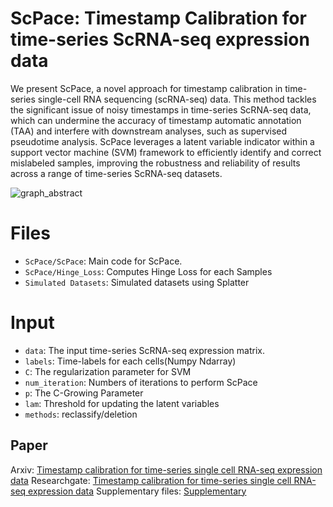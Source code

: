 # ScPace: Timestamp Calibration for time-series ScRNA-seq expression data

We present ScPace, a novel approach for timestamp calibration in time-series single-cell RNA sequencing (scRNA-seq) data. This method tackles the significant issue of noisy timestamps in time-series ScRNA-seq data, which can undermine the accuracy of timestamp automatic annotation (TAA) and interfere with downstream analyses, such as supervised pseudotime analysis. ScPace leverages a latent variable indicator within a support vector machine (SVM) framework to efficiently identify and correct mislabeled samples, improving the robustness and reliability of results across a range of time-series ScRNA-seq datasets.

![graph_abstract](https://github.com/user-attachments/assets/bf96babc-f313-4e26-a036-66eff6f1c62c)
# Files
- `ScPace/ScPace`: Main code for ScPace.
- `ScPace/Hinge_Loss`: Computes Hinge Loss for each Samples
- `Simulated Datasets`: Simulated datasets using Splatter


# Input

- `data`: The input time-series ScRNA-seq expression matrix.
- `labels`: Time-labels for each cells(Numpy Ndarray)
- `C`: The regularization parameter for SVM
- `num_iteration`: Numbers of iterations to perform ScPace
- `p`: The C-Growing Parameter
- `lam`: Threshold for updating the latent variables
- `methods`: reclassify/deletion

## Paper
Arxiv: [Timestamp calibration for time-series single cell RNA-seq expression data](https://arxiv.org/abs/2412.03027)
Researchgate: [Timestamp calibration for time-series single cell RNA-seq expression data]([https://arxiv.org/abs/2412.03027](https://www.researchgate.net/publication/386426329_Timestamp_calibration_for_time-series_single_cell_RNA-seq_expression_data))
Supplementary files: [Supplementary](https://www.researchgate.net/publication/389051068_SupplementaryScPacedocx?_tp=eyJjb250ZXh0Ijp7InBhZ2UiOiJwcm9maWxlIiwicHJldmlvdXNQYWdlIjpudWxsLCJwb3NpdGlvbiI6InBhZ2VDb250ZW50In19)
